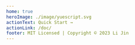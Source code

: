 ```yaml
---
home: true
heroImage: ./image/yuescript.svg
actionText: Quick Start →
actionLink: /doc/
footer: MIT Licensed | Copyright © 2023 Li Jin
---
```


